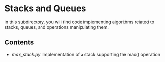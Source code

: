 Stacks and Queues
====================
In this subdirectory, you will find code implementing algorithms related to
stacks, queues, and operations manipulating them.

Contents
---
- *max_stack.py*: Implementation of a stack supporting the max() operation 
